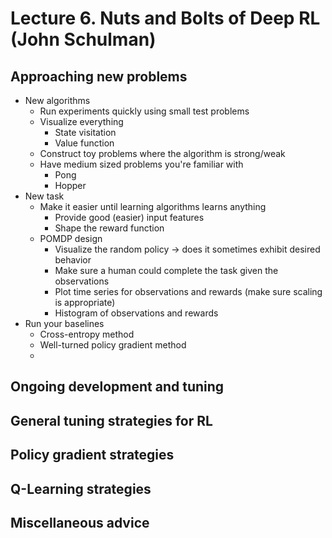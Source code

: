 # Lecture 6. Nuts and Bolts of Deep RL (John Schulman)

## Approaching new problems 

- New algorithms
  - Run experiments quickly using small test problems
  - Visualize everything
    - State visitation
    - Value function
  - Construct toy problems where the algorithm is strong/weak
  - Have medium sized problems you're familiar with
    - Pong
    - Hopper
- New task
  - Make it easier until learning algorithms learns anything
    - Provide good (easier) input features
    - Shape the reward function
  - POMDP design
    - Visualize the random policy -> does it sometimes exhibit desired behavior
    - Make sure a human could complete the task given the observations
    - Plot time series for observations and rewards (make sure scaling is appropriate)
    - Histogram of observations and rewards
- Run your baselines
  - Cross-entropy method
  - Well-turned policy gradient method
  - 

## Ongoing development and tuning

## General tuning strategies for RL

## Policy gradient strategies

## Q-Learning strategies

## Miscellaneous advice